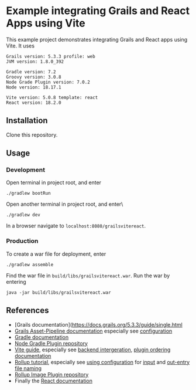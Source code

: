 # Example integrating Grails and React Apps using Vite
This example project demonstrates integrating Grails and React apps using Vite. It uses
```
Grails version: 5.3.3 profile: web
JVM version: 1.8.0_392

Gradle version: 7.2
Groovy version: 3.0.8
Node Grade Plugin version: 7.0.2
Node version: 18.17.1

Vite version: 5.0.8 template: react
React version: 18.2.0
```
## Installation
Clone this repository.
## Usage
### Development
Open terminal in project root, and enter
```
./gradlew bootRun
```
Open another terminal in project root, and enter\
```
./gradlew dev
```
In a browser navigate to `localhost:8080/grailsvitereact`.
### Production
To create a war file for deployment, enter
```
./gradlew assemble
```
Find the war file in `build/libs/grailsvitereact.war`. Run the war by entering
```
java -jar build/libs/grailsvitereact.war
```
## References
- [Grails documentation](https://docs.grails.org/5.3.3/guide/single.html
- [Grails Asset-Pipeline documentation](http://www.asset-pipeline.com/manual/index.html) especially see [configuration](http://www.asset-pipeline.com/manual/index.html#configuration)
- [Gradle documentation](https://docs.gradle.org/7.2/userguide/userguide.html)
- [Node Gradle Plugin repository](https://github.com/node-gradle/gradle-node-plugin?tab=readme-ov-file)
- [Vite guide](https://vitejs.dev/guide/), especially see [backend intergeration](https://vitejs.dev/guide/backend-integration.html), [plugin ordering documentation](https://vitejs.dev/guide/api-plugin.html#plugin-ordering)
- [Rollup tutorial](https://rollupjs.org/tutorial/), especially see [using configuration](https://rollupjs.org/tutorial/#using-config-files) for [input](https://rollupjs.org/configuration-options/#input) and [out-entry file naming](https://rollupjs.org/configuration-options/#output-entryfilenames)
- [Rollup Image Plugin repository](https://github.com/rollup/plugins/tree/master/packages/image)
- Finally the [React documentation](https://react.dev/learn)
